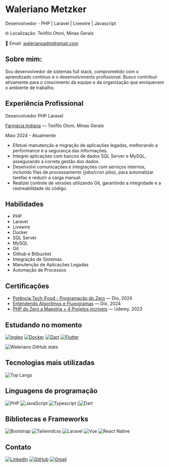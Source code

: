 # Waleriano Metzker
Desenvolvedor - PHP | Laravel | Livewire | Javascript

🌐 Localização: Teófilo Otoni, Minas Gerais

📧 Email: [walerianoadm@gmail.com](mailto:walerianoadm@gmail.com)

## Sobre mim:

Sou desenvolvedor de sistemas full stack, comprometido com o aprendizado contínuo e o desenvolvimento profissional. Busco contribuir ativamente para o crescimento da equipe e da organização que enriquecem o ambiente de trabalho.


## Experiência Profissional

Desenvolvedor PHP Laravel

[Farmácia Indiana](https://www.linkedin.com/company/farmaciaindiana/posts/?feedView=all) — Teófilo Otoni, Minas Gerais

Maio 2024 - Atualmente


- Efetuei manutenção e migração de aplicações legadas, melhorando a performance e a segurança das informações.
- Integrei aplicações com bancos de dados SQL Server e MySQL, assegurando a correta gestão dos dados.
- Desenvolvi comunicações e integrações com serviços internos, incluindo filas de processamento (jobs/cron jobs), para automatizar tarefas e reduzir a carga manual.
- Realizei controle de versões utilizando Git, garantindo a integridade e a rastreabilidade do código.

## Habilidades
- PHP
- Laravel
- Livewire
- Docker
- SQL Server
- MySQL
- Git
- Github e Bitbucket
- Integração de Sistemas
- Manutenção de Aplicações Legadas
- Automação de Processos


## Certificações
- [Potência Tech iFood - Programação do Zero](https://www.dio.me/certificate/30719E85/share) — Dio, 2024
- [Entendendo Algoritmos e Fluxogramas](https://www.dio.me/certificate/BB81D8E2/share) — Dio, 2024
- [PHP do Zero a Maestria + 4 Projetos incríveis](https://www.udemy.com/certificate/UC-dd39d477-c903-492b-a5d2-e57cb3ee0039/) — Udemy, 2023


## Estudando no momento
[![Ingles](https://img.shields.io/badge/inglês-1572B6?style=for-the-badge&logo=bookstack&logoColor=fff)](https://www.udemy.com/course/domine-o-ingles-rapido/)
[![Docker](https://img.shields.io/badge/docker-1572B6?style=for-the-badge&logo=docker&logoColor=fff)](https://www.docker.com/)
[![Dart](https://img.shields.io/badge/dart-1572B6?style=for-the-badge&logo=dart&logoColor=#0175C2)](https://dart.dev/)
[![Flutter](https://img.shields.io/badge/flutter-1572B6?style=for-the-badge&logo=flutter&logoColor=#0175C2)](https://docs.flutter.dev/)

![Waleriano GitHub stats](https://github-readme-stats.vercel.app/api?username=MetzkerDeveloper&show_icons=true&theme=radical)


## Tecnologias mais utilizadas

![Top Langs](https://github-readme-stats-git-masterrstaa-rickstaa.vercel.app/api/top-langs/?username=MetzkerDeveloper&bg_color=000&border_color=30A3DC&title_color=E94D5F&text_color=FFF&hide_title=true)

## Linguagens de programação

![PHP](https://img.shields.io/badge/PHP-777BB4?style=for-the-badge&logo=php&logoColor=white)
![JavaScript](https://img.shields.io/badge/JavaScript-F7DF1E?style=for-the-badge&logo=javascript&logoColor=black)
![Typescript](https://img.shields.io/badge/TypeScript-3178C6?style=for-the-badge&logo=typescript&logoColor=white)
[![Dart](https://img.shields.io/badge/dart-1572B6?style=for-the-badge&logo=dart&logoColor=#0175C2)

## Bibliotecas e Frameworks

![Bootstrap](https://img.shields.io/badge/boostrap-0D1117?style=for-the-badge&logo=bootstrap&labelColor=0D1117)
![Tailwindcss](https://img.shields.io/badge/tailwind_css-0D1117?style=for-the-badge&logo=tailwindcss&labelColor=0D1117)
![Laravel](https://img.shields.io/badge/Laravel-0D1117?style=for-the-badge&logo=Laravel&labelColor=0D1117)
![Vue](https://img.shields.io/badge/Vue_js-0D1117?style=for-the-badge&logo=vue.js&labelColor=0D1117)
![React Native](https://shields.io/badge/react-black?logo=react&style=for-the-badge)


## Contato

[![LinkedIn](https://img.shields.io/badge/LinkedIn-0077B5?style=for-the-badge&logo=linkedin&logoColor=white)](https://www.linkedin.com/in/waleriano-magalh%C3%A3es-84b39219b/)
[![GitHub](https://img.shields.io/badge/Github-100000?style=for-the-badge&logo=github&logoColor=white)](https://github.com/MetzkerDeveloper)
[![Gmail](https://img.shields.io/badge/Gmail-333333?style=for-the-badge&logo=gmail&logoColor=red)](mailto:walerianoadm@gmail.com)
